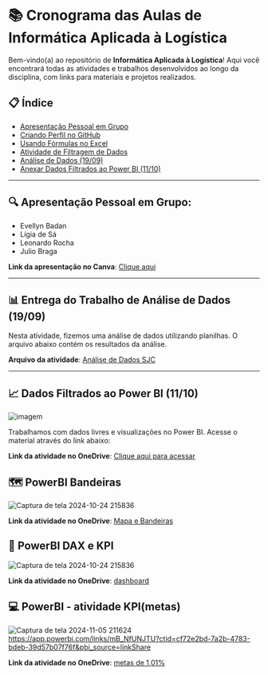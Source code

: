 # 📚 Cronograma das Aulas de Informática Aplicada à Logística

Bem-vindo(a) ao repositório de **Informática Aplicada à Logística**! Aqui você encontrará todas as atividades e trabalhos desenvolvidos ao longo da disciplina, com links para materiais e projetos realizados.

## 📋 Índice

- [Apresentação Pessoal em Grupo](#apresentação-pessoal-em-grupo)
- [Criando Perfil no GitHub](#criando-perfil-no-github)
- [Usando Fórmulas no Excel](#usando-fórmulas-no-excel)
- [Atividade de Filtragem de Dados](#atividade-de-filtragem-de-dados)
- [Análise de Dados (19/09)](#entrega-do-trabalho-de-análise-de-dados-1909)
- [Anexar Dados Filtrados ao Power BI (11/10)](#anexar-dados-filtrados-ao-powerbi-dados-livres-1110)

---

## 🔍 **Apresentação Pessoal em Grupo:**
- Evellyn Badan
- Lígia de Sá
- Leonardo Rocha
- Julio Braga

**Link da apresentação no Canva**: [Clique aqui](https://www.canva.com/design/DAGNZwywy3o/msgGjdCYuYnAUImQooENDg/edit?utm_content=DAGNZwywy3o&utm_campaign=designshare&utm_medium=link2&utm_source=sharebutton)

---

## 📊 **Entrega do Trabalho de Análise de Dados (19/09)**

Nesta atividade, fizemos uma análise de dados utilizando planilhas. O arquivo abaixo contém os resultados da análise.

**Arquivo da atividade**: [Análise de Dados SJC](https://github.com/BadanBADAN/INFORMATICA/blob/main/an%C3%A1lise%20de%20dados%20sjc.xlsx)

---

## 📈 **Dados Filtrados ao Power BI (11/10)**

![imagem](https://github.com/user-attachments/assets/72685fc8-f470-4af7-bbac-68d51a8a076e)

Trabalhamos com dados livres e visualizações no Power BI. Acesse o material através do link abaixo:

**Link da atividade no OneDrive**: [Clique aqui para acessar](https://fatecspgov-my.sharepoint.com/:u:/g/personal/evellyn_silva3_fatec_sp_gov_br/EdDYwQ6MzZtIh-NAOiO7VVgBcG80ZK1UZgEGSaA_qcoGCA?e=eoofRf)

## 🗺️ **PowerBI Bandeiras** 
![Captura de tela 2024-10-24 215836](https://github.com/user-attachments/assets/8f633e77-9ed0-4d0d-a67a-ff646641df2f)

**Link da atividade no OneDrive**: [Mapa e Bandeiras](https://github.com/BadanBADAN/PROJETOS/blob/main/BANDEIRASeMAPA%20(1).pbix)

## 🎯 **PowerBI DAX e KPI**
![Captura de tela 2024-10-24 215836](https://github.com/user-attachments/assets/e8c3a959-3b08-4fb9-b336-4efe75eeb342)

**Link da atividade no OneDrive**: [dashboard](https://github.com/BadanBADAN/PROJETOS/blob/main/filiaisDAX%201.pbix)

## 💻 **PowerBI - atividade KPI(metas)**
![Captura de tela 2024-11-05 211624](https://github.com/user-attachments/assets/e81beb8e-f662-473d-b86c-d500eb111c25)
https://app.powerbi.com/links/mB_NfUNJTU?ctid=cf72e2bd-7a2b-4783-bdeb-39d57b07f76f&pbi_source=linkShare

**Link da atividade no OneDrive**: [metas de 1,01%](https://github.com/BadanBADAN/PROJETOS/blob/main/atividade%20de%20meta.pbix)





